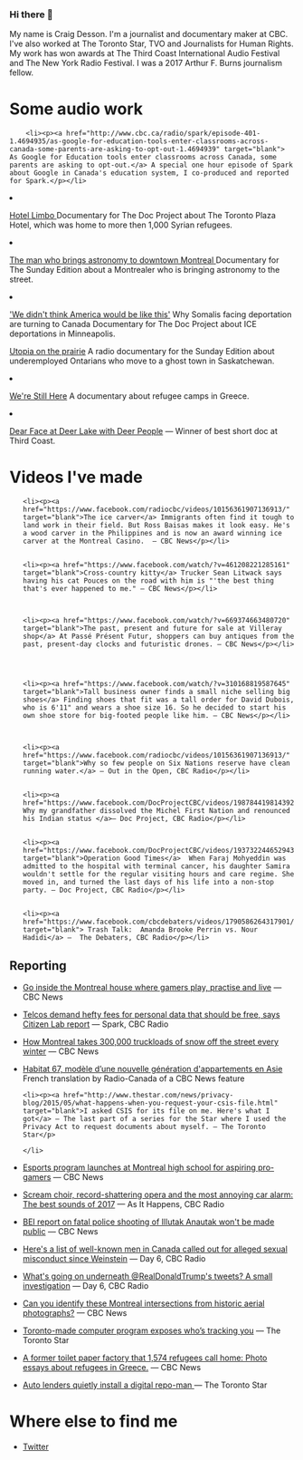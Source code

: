 ### Hi there 👋

<!--
**craigdesson/craigdesson** is a ✨ _special_ ✨ repository because its `README.md` (this file) appears on your GitHub profile.

Here are some ideas to get you started:

- 🔭 I’m currently working on ...
- 🌱 I’m currently learning ...
- 👯 I’m looking to collaborate on ...
- 🤔 I’m looking for help with ...
- 💬 Ask me about ...
- 📫 How to reach me: ...
- 😄 Pronouns: ...
- ⚡ Fun fact: ...
-->


	
<p>My name is Craig Desson. I'm a journalist and documentary maker at CBC. I've also worked at The Toronto Star, TVO and Journalists for Human Rights. My work has won awards at The Third Coast International Audio Festival and The New York Radio Festival. I was a 2017 Arthur F. Burns journalism fellow.</p>

<h1>Some audio work</h1>

		<li><p><a href="http://www.cbc.ca/radio/spark/episode-401-1.4694935/as-google-for-education-tools-enter-classrooms-across-canada-some-parents-are-asking-to-opt-out-1.4694939" target="blank">  As Google for Education tools enter classrooms across Canada, some parents are asking to opt-out.</a> A special one hour episode of Spark about Google in Canada's education system, I co-produced and reported for Spark.</p></li>

<li><p><a href="http://www.cbc.ca/radio/docproject/from-syria-to-life-at-the-hotel-limbo-1.3584664" target="blank">Hotel Limbo </a> Documentary for The Doc Project about The Toronto Plaza Hotel, which was home to more then 1,000 Syrian refugees. </p></li>

<li><p><a href="https://www.cbc.ca/radio/thesundayedition/the-sunday-edition-for-september-22-2019-1.5291065/the-man-who-brings-astronomy-to-downtown-montreal-1.5291212" target="blank">The man who brings astronomy to downtown Montreal </a> Documentary for The Sunday Edition about a Montrealer who is bringing astronomy to the street.</p></li>


<li><p><a href="http://www.cbc.ca/radio/docproject/we-didn-t-think-america-would-be-like-this-why-somalis-facing-deportation-are-turning-to-canada-1.4146750" target="blank"> 'We didn't think America would be like this'</a>  Why Somalis facing deportation are turning to Canada </a> Documentary for The Doc Project about ICE deportations in Minneapolis.</p></li>


<p><a href="http://www.cbc.ca/radio/thesundayedition/elegy-for-a-tree-putin-s-russia-the-visit-utopia-on-the-prairie-john-boyne-1.3001893/utopia-on-the-prairie-1.3001935" target="blank">Utopia on the prairie</a> A radio documentary for the Sunday Edition about underemployed Ontarians who move to a ghost town in Saskatchewan.</p></li>

	


<li><p><a href="http://www.cbc.ca/player/play/845137475890" target="blank"> We're Still Here</a> A documentary about refugee camps in Greece.</p></li>


<li><p><a href="http://thirdcoastfestival.org/explore/feature/dear-face-at-deer-lake-with-deer-people" target="blank">Dear Face at Deer Lake with Deer People</a> — Winner of best short doc at Third Coast.</p></li>





<h1>Videos I've made</h1>

<ul>



	<li><p><a href="https://www.facebook.com/radiocbc/videos/10156361907136913/" target="blank">The ice carver</a> Immigrants often find it tough to land work in their field. But Ross Baisas makes it look easy. He's a wood carver in the Philippines and is now an award winning ice carver at the Montreal Casino.  — CBC News</p></li>


	<li><p><a href="https://www.facebook.com/watch/?v=461208221285161" target="blank">Cross-country kitty</a> Trucker Sean Litwack says having his cat Pouces on the road with him is "'the best thing that's ever happened to me." — CBC News</p></li>



	<li><p><a href="https://www.facebook.com/watch/?v=669374663480720" target="blank">The past, present and future for sale at Villeray shop</a> At Passé Présent Futur, shoppers can buy antiques from the past, present-day clocks and futuristic drones. — CBC News</p></li>




	<li><p><a href="https://www.facebook.com/watch/?v=310168819587645" target="blank">Tall business owner finds a small niche selling big shoes</a> Finding shoes that fit was a tall order for David Dubois, who is 6'11" and wears a shoe size 16. So he decided to start his own shoe store for big-footed people like him. — CBC News</p></li>



	<li><p><a href="https://www.facebook.com/radiocbc/videos/10156361907136913/" target="blank">Why so few people on Six Nations reserve have clean running water.</a> — Out in the Open, CBC Radio</p></li>


	<li><p><a href="https://www.facebook.com/DocProjectCBC/videos/1987844198143922/"> Why my grandfather dissolved the Michel First Nation and renounced his Indian status </a>— Doc Project, CBC Radio</p></li>


	<li><p><a href="https://www.facebook.com/DocProjectCBC/videos/1937322446529431/" target="blank">Operation Good Times</a>  When Faraj Mohyeddin was admitted to the hospital with terminal cancer, his daughter Samira wouldn't settle for the regular visiting hours and care regime. She moved in, and turned the last days of his life into a non-stop party. — Doc Project, CBC Radio</p></li>


	<li><p><a href="https://www.facebook.com/cbcdebaters/videos/1790586264317901/" target="blank"> Trash Talk:  Amanda Brooke Perrin vs. Nour Hadidi</a> —  The Debaters, CBC Radio</p></li>


</ul>

<h2>Reporting</h2>
<ul>

<li><p><a href="https://www.cbc.ca/news/canada/montreal/montreal-gaming-house-1.5129790">Go inside the Montreal house where gamers play, practise and live</a> — CBC News</p></li>


<li><p><a href="http://www.cbc.ca/news/a-former-toilet-paper-factory-that-1-574-refugees-call-home-1.3869907" target="blank">Telcos demand hefty fees for personal data that should be free, says Citizen Lab report</a> — Spark, CBC Radio</p></li>

<li><p><a href="https://www.cbc.ca/news/canada/montreal/how-montreal-takes-300-000-truckloads-of-snow-off-the-street-every-winter-1.5023619">How Montreal takes 300,000 truckloads of snow off the street every winter</a> — CBC News</p></li>

<li><p><a href="https://ici.radio-canada.ca/nouvelle/1285229/habitat-67-inspiration-construction-appartements-asie-ville-architecture">Habitat 67, modèle d’une nouvelle génération d'appartements en Asie </a> French translation by Radio-Canada of a CBC News feature</p></li>

	<li><p><a href="http://www.thestar.com/news/privacy-blog/2015/05/what-happens-when-you-request-your-csis-file.html" target="blank">I asked CSIS for its file on me. Here's what I got</a> — The last part of a series for the Star where I used the Privacy Act to request documents about myself. — The Toronto Star</p>
		
	</li>


<li><p><a href="https://www.cbc.ca/news/canada/montreal/esports-program-launches-at-montreal-high-school-for-aspiring-pro-gamers-1.4987114">Esports program launches at Montreal high school for aspiring pro-gamers</a> — CBC News</p></li>



<li><p><a href="https://www.cbc.ca/radio/asithappens/scream-choir-record-shattering-opera-and-the-most-annoying-car-alarm-the-best-sounds-of-2017-1.4458349" target="blank">Scream choir, record-shattering opera and the most annoying car alarm: The best sounds of 2017</a> — As It Happens, CBC Radio</p></li>



<li><p><a href="https://www.cbc.ca/news/canada/montreal/police-watchdog-report-on-anautak-shooting-won-t-be-made-public-1.4759659">BEI report on fatal police shooting of Illutak Anautak won't be made public</a> — CBC News</p></li>




<li><p><a href="www.cbc.ca/radio/day6/here-s-a-list-of-well-known-men-in-canada-called-out-for-alleged-sexual-misconduct-since-weinstein-1.4428132" target="blank">Here's a list of well-known men in Canada called out for alleged sexual misconduct since Weinstein</a> — Day 6, CBC Radio</p></li>




<li><p><a href="http://www.cbc.ca/radio/day6/episode-327-kellie-leitch-goes-viral-milo-yiannopoulos-takedown-saving-coral-reefs-and-more-1.4004459/what-s-going-on-underneath-realdonaldtrump-s-tweets-a-small-investigation-1.4004768" target="blank">What's going on underneath @RealDonaldTrump's tweets? A small investigation</a> — Day 6, CBC Radio</p></li>



<li><p><a href="https://www.cbc.ca/news/canada/montreal/can-you-identify-these-montreal-intersections-from-historic-aerial-photographs-1.4770386" target="blank">Can you identify these Montreal intersections from historic aerial photographs?</a> — CBC News</p></li>


<li><p><a href="https://www.thestar.com/business/tech_news/2015/01/28/toronto-made-computer-program-exposes-whos-tracking-you.html">Toronto-made computer program exposes who’s tracking you</a> — The Toronto Star</p></li>


<li><p><a href="http://www.cbc.ca/news/a-former-toilet-paper-factory-that-1-574-refugees-call-home-1.3869907" target="blank">A former toilet paper factory that 1,574 refugees call home: Photo essays about refugees in Greece.</a> — CBC News</p></li>


<li><p><a href="https://www.thestar.com/business/2015/01/14/auto_lenders_quietly_install_a_digital_repoman.html" target="blank">Auto lenders quietly install a digital repo-man </a> — The Toronto Star</p></li>



	


</ul>


<h1>Where else to find me</h1>
<ul>
	<li><p>
	<a href="http://www.twitter.com/craigdesson" target="blank">Twitter</a></p></li>

</ul>

